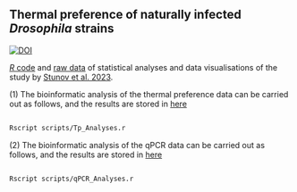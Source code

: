 ## Thermal preference of naturally infected _Drosophila_ strains 
[![DOI](https://zenodo.org/badge/612297278.svg)](https://zenodo.org/doi/10.5281/zenodo.10364700)

[*R* code](scripts/) and [raw data](data/) of statistical analyses and data visualisations of the study by [Stunov et al. 2023]().

(1) The bioinformatic analysis of the thermal preference data can be carried out as follows, and the results are stored in [here](analyses/Tp/)

```bash 

Rscript scripts/Tp_Analyses.r
```

(2) The bioinformatic analysis of the qPCR data can be carried out as follows, and the results are stored in [here](analyses/qPCR/)

```bash 

Rscript scripts/qPCR_Analyses.r
```

